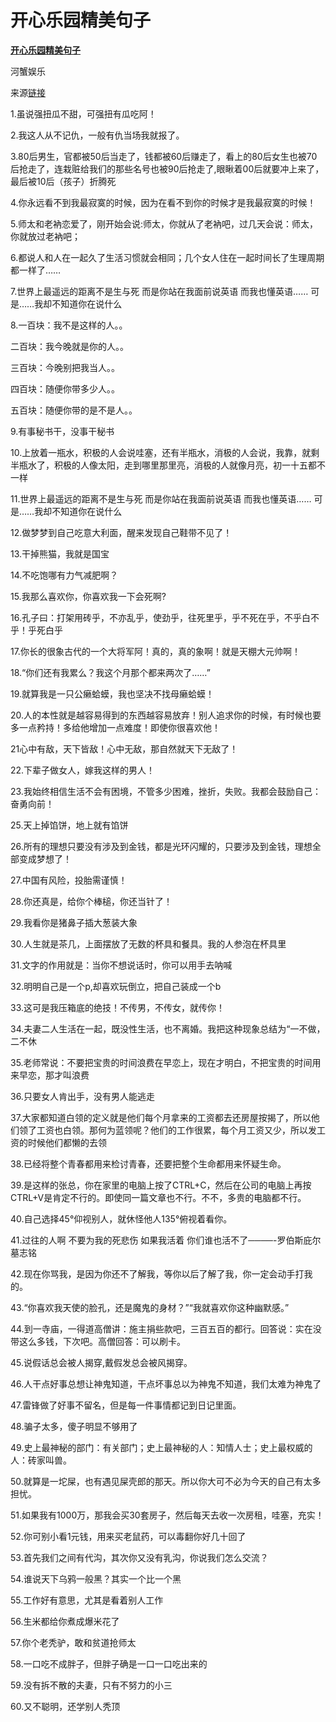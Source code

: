# 开心乐园精美句子

**[开心乐园精美句子](http://hexie.me/2010/08/29/jmjz/)**

河蟹娱乐

来源[链接](http://www.tianya.cn/techforum/content/14/804974.shtml)

1.虽说强扭瓜不甜，可强扭有瓜吃阿！

2.我这人从不记仇，一般有仇当场我就报了。

3.80后男生，官都被50后当走了，钱都被60后赚走了，看上的80后女生也被70后抢走了，连栽赃给我们的那些名号也被90后抢走了,眼瞅着00后就要冲上来了，最后被10后（孩子）折腾死

4.你永远看不到我最寂寞的时候，因为在看不到你的时候才是我最寂寞的时候！

5.师太和老衲恋爱了，刚开始会说:师太，你就从了老衲吧，过几天会说：师太，你就放过老衲吧；

6.都说人和人在一起久了生活习惯就会相同；几个女人住在一起时间长了生理周期都一样了……

7.世界上最遥远的距离不是生与死 而是你站在我面前说英语 而我也懂英语…… 可是……我却不知道你在说什么

8.一百块：我不是这样的人。。

二百块：我今晚就是你的人。。

三百块：今晚别把我当人。。

四百块：随便你带多少人。。

五百块：随便你带的是不是人。。

9.有事秘书干，没事干秘书

10.上放着一瓶水，积极的人会说哇塞，还有半瓶水，消极的人会说，我靠，就剩半瓶水了，积极的人像太阳，走到哪里那里亮，消极的人就像月亮，初一十五都不一样

11.世界上最遥远的距离不是生与死 而是你站在我面前说英语 而我也懂英语…… 可是……我却不知道你在说什么

12.做梦梦到自己吃意大利面，醒来发现自己鞋带不见了！

13.干掉熊猫，我就是国宝

14.不吃饱哪有力气减肥啊？

15.我那么喜欢你，你喜欢我一下会死啊?

16.孔子曰：打架用砖乎，不亦乱乎，使劲乎，往死里乎，乎不死在乎，不乎白不乎！乎死白乎

17.你长的很象古代的一个大将军阿！真的，真的象啊！就是天棚大元帅啊！

18.“你们还有我累么？我这个月那个都来两次了……”

19.就算我是一只公癞蛤蟆，我也坚决不找母癞蛤蟆！

20.人的本性就是越容易得到的东西越容易放弃！别人追求你的时候，有时候也要多一点矜持！多给他增加一点难度！即使你很喜欢他！

21心中有敌，天下皆敌！心中无敌，那自然就天下无敌了！

22.下辈子做女人，嫁我这样的男人！

23.我始终相信生活不会有困境，不管多少困难，挫折，失败。我都会鼓励自己：奋勇向前！

25.天上掉馅饼，地上就有馅饼

26.所有的理想只要没有涉及到金钱，都是光环闪耀的，只要涉及到金钱，理想全部变成梦想了！

27.中国有风险，投胎需谨慎！

28.你还真是，给你个棒槌，你还当针了！

29.我看你是猪鼻子插大葱装大象

30.人生就是茶几，上面摆放了无数的杯具和餐具。我的人参泡在杯具里

31.文字的作用就是：当你不想说话时，你可以用手去呐喊

32.明明自己是一个p,却喜欢玩倒立，把自己装成一个b

33.这可是我压箱底的绝技！不传男，不传女，就传你！

34.夫妻二人生活在一起，既没性生活，也不离婚。我把这种现象总结为“一不做，二不休

35.老师常说：不要把宝贵的时间浪费在早恋上，现在才明白，不把宝贵的时间用来早恋，那才叫浪费

36.只要女人肯出手，没有男人能逃走

37.大家都知道白领的定义就是他们每个月拿来的工资都去还房屋按揭了，所以他们领了工资也白领。那何为蓝领呢？他们的工作很累，每个月工资又少，所以发工资的时候他们都懒的去领

38.已经将整个青春都用来检讨青春，还要把整个生命都用来怀疑生命。

39.是这样的张总，你在家里的电脑上按了CTRL+C，然后在公司的电脑上再按CTRL+V是肯定不行的。即使同一篇文章也不行。不不，多贵的电脑都不行。

40.自己选择45°仰视别人，就休怪他人135°俯视着看你。

41.过往的人啊 不要为我的死悲伤 如果我活着 你们谁也活不了────-罗伯斯庇尔墓志铭

42.现在你骂我，是因为你还不了解我，等你以后了解了我，你一定会动手打我的。

43.“你喜欢我天使的脸孔，还是魔鬼的身材？”“我就喜欢你这种幽默感。”

44.到一寺庙，一得道高僧讲：施主捐些款吧，三百五百的都行。回答说：实在没带这么多钱，下次吧。高僧回答：可以刷卡。

45.说假话总会被人揭穿,戴假发总会被风揭穿。

46.人干点好事总想让神鬼知道，干点坏事总以为神鬼不知道，我们太难为神鬼了

47.雷锋做了好事不留名，但是每一件事情都记到日记里面。

48.骗子太多，傻子明显不够用了

49.史上最神秘的部门：有关部门；史上最神秘的人：知情人士；史上最权威的人：砖家叫兽。

50.就算是一坨屎，也有遇见屎壳郎的那天。所以你大可不必为今天的自己有太多担忧。

51.如果我有1000万，那我会买30套房子，然后每天去收一次房租，哇塞，充实！

52.你可别小看1元钱，用来买老鼠药，可以毒翻你好几十回了

53.首先我们之间有代沟，其次你又没有乳沟，你说我们怎么交流？

54.谁说天下乌鸦一般黑？其实一个比一个黑

55.工作好有意思，尤其是看着别人工作

56.生米都给你煮成爆米花了

57.你个老秃驴，敢和贫道抢师太

58.一口吃不成胖子，但胖子确是一口一口吃出来的

59.没有拆不散的夫妻，只有不努力的小三

60.又不聪明，还学别人秃顶